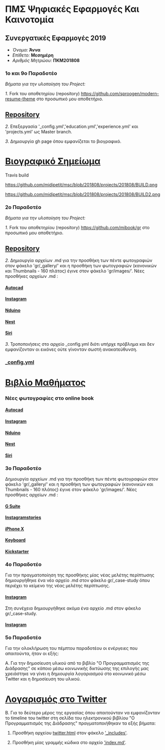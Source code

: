 # ΠΜΣ Ψηφιακές Εφαρμογές Και Καινοτομία

## Συνεργατικές Εφαρμογές 2019

*  *Όνομα:* **Άννα**
*  *Επίθετο:* **Μεσημέρη**
*  *Αριθμός Μητρώου:* **ΠΚΜ201808**

### 1ο και 9ο Παραδοτέο 

*Βήματα για την υλοποίηση του Project:*

*1*. Fork του αποθετηρίου (repository) https://github.com/sproogen/modern-resume-theme στο προσωπικό μου αποθετήριο.
## [Repository](https://github.com/midipetit/cv)

*2*. Επεξεργασία '_config.yml','education.yml','experience.yml' και 'projects.yml' ως Master branch.

*3*. Δημιουργία gh page όπου εμφανίζεται το βιογραφικό.
# [Βιογραφικό Σημείωμα](https://midipetit.github.io/cv/)

Travis build

https://github.com/midipetit/msc/blob/201808/projects/201808/BUILD.png

https://github.com/midipetit/msc/blob/201808/projects/201808/BUILD2.png


### 2ο Παραδοτέο

*Βήματα για την υλοποίηση του Project:*

*1*. Fork του αποθετηρίου (repository) https://github.com/mibook/gr στο προσωπικό μου αποθετήριο.
## [Repository](https://github.com/midipetit/gr)

*2*. Δημιουργία αρχείων .md για την προσθήκη των πέντε φωτογραφιών στον φάκελο 'gr/_gallery/' και η προσθήκη των φωτογραφιών (κανονικών και Thumbnails - 160 πλάτος) έγινε στον φάκελο 'gr/images/'. Νέες προσθήκες αρχείων .md :
#### [Autocad](https://github.com/midipetit/gr/blob/gh-pages/_gallery/autocad.md)
#### [Instagram](https://github.com/midipetit/gr/blob/gh-pages/_gallery/instagram.md)
#### [Nduino](https://github.com/midipetit/gr/blob/gh-pages/_gallery/nduino.md)
#### [Nest](https://github.com/midipetit/gr/blob/gh-pages/_gallery/nest.md)
#### [Siri](https://github.com/midipetit/gr/blob/gh-pages/_gallery/siri.md)
*3*. Τροποποιήσεις στο αρχείο _config.yml διότι υπήρχε πρόβλημα και δεν εμφανίζονταν οι εικόνες ούτε γίνονταν σωστή ανακατεύθυνση.
### [_config.yml](https://github.com/midipetit/gr/blob/gh-pages/_config.yml)

# [Βιβλίο Μαθήματος](https://midipetit.github.io/gr/)

### Νέες φωτογραφίες στο online book
#### [Autocad](https://midipetit.github.io/gr/gallery/autocad/)
#### [Instagram](https://midipetit.github.io/gr/gallery/instagram/)
#### [Nduino](https://midipetit.github.io/gr/gallery/nduino/)
#### [Nest](https://midipetit.github.io/gr/gallery/nest/)
#### [Siri](https://midipetit.github.io/gr/gallery/siri/)


### 3ο Παραδοτέο

Δημιουργία αρχείων .md για την προσθήκη των πέντε φωτογραφιών στον φάκελο 'gr/_gallery/' και η προσθήκη των φωτογραφιών (κανονικών και Thumbnails - 160 πλάτος) έγινε στον φάκελο 'gr/images/'. Νέες προσθήκες αρχείων .md :
#### [G Suite](https://github.com/midipetit/gr/blob/gh-pages/_gallery/gsuite.md)
#### [Instagramstories](https://github.com/midipetit/gr/blob/gh-pages/_gallery/instagramstory.md)
#### [iPhone X](https://github.com/midipetit/gr/blob/gh-pages/_gallery/iphoneX.md)
#### [Keyboard](https://github.com/midipetit/gr/blob/gh-pages/_gallery/keyboard.md)
#### [Kickstarter](https://github.com/midipetit/gr/blob/gh-pages/_gallery/kickstarter.md)


### 4ο Παραδοτέο

Για την πραγματοποίηση της προσθήκης μίας νέας μελέτης περίπτωσης δημιουργήθηκε ένα νέο αρχείο .md στον φάκελο gr/_case-study όπου περιέχει το κείμενο της νέας μελέτης περίπτωσης. 
#### [Instagram](https://github.com/midipetit/gr/blob/gh-pages/_case-study/cs-instagram.md)

Στη συνέχεια δημιουργήθηκε ακόμα ένα αρχείο .md στον φάκελο gr/_case-study.
#### [Instagram](https://github.com/midipetit/gr/blob/gh-pages/_case-study/instagram.md)


### 5ο Παραδοτέο

Για την ολοκλήρωση του πέμπτου παραδοτέου οι ενέργειες που απαιτούντα, ήταν οι εξής:

A. Για την δημοσίευση υλικού από το βιβλίο "Ο Προγραμματισμός της Διάδρασης" σε κάποιο μέσω κοινωνικής δικτύωσης της επιλογής μας χρειάστηκε να γίνει η δημιουργία λογαριασμού στο κοινωνικό μέσω Twitter και η δημοσίευση του υλικού.

# [Λογαρισμός στο Twitter](https://twitter.com/MidiPetit)

B. Για το δεύτερο μέρος της εργασίας όπου απαιτούνταν να εμφανίζονταν το timeline του twitter στη σελίδα του ηλεκτρονικού βιβλίου "Ο Προγραμματισμός της Διάδρασης" πραγματοποιήθηκαν τα εξής βήματα:

1. Προσθήκη αρχείου [twitter.html](https://github.com/midipetit/gr/blob/gh-pages/_includes/twitter.html) στον φάκελο ['_includes'](https://github.com/midipetit/gr/tree/gh-pages/_includes).

2. Προσθήκη μίας γραμμής κώδικα στο αρχείο ['index.md'](https://github.com/midipetit/gr/blob/gh-pages/index.md).
